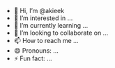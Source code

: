- 👋 Hi, I’m @akieek
- 👀 I’m interested in ...
- 🌱 I’m currently learning ...
- 💞️ I’m looking to collaborate on ...
- 📫 How to reach me ...
- 😄 Pronouns: ...
- ⚡ Fun fact: ...

<!---
akieek/akieek is a ✨ special ✨ repository because its `README.md` (this file) appears on your GitHub profile.
You can click the Preview link to take a look at your changes.
--->
